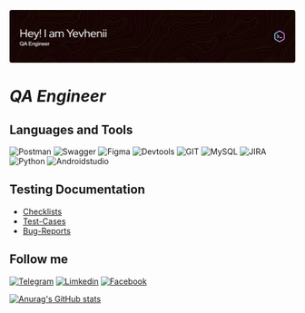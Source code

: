 ![Header](github.png)

# *QA Engineer*


## Languages and Tools
![Postman](https://img.shields.io/badge/Postman-black?style=for-the-badge&logo=postman)
![Swagger](https://img.shields.io/badge/Swagger-black?style=for-the-badge&logo=swagger)
![Figma](https://img.shields.io/badge/figma-black?style=for-the-badge&logo=figma)
![Devtools](https://img.shields.io/badge/DEVTOOLS-black?style=for-the-badge&logo=devtools)
![GIT](https://img.shields.io/badge/GitHUB-black?style=for-the-badge&logo=github)
![MySQL](https://img.shields.io/badge/MySQL-black?style=for-the-badge&logo=mysql)
![JIRA](https://img.shields.io/badge/JIRA-black?style=for-the-badge&logo=jira)
![Python](https://img.shields.io/badge/PYTHON-black?style=for-the-badge&logo=python)
![Androidstudio](https://img.shields.io/badge/androidstudio-black?style=for-the-badge&logo=androidstudio)

## Testing Documentation

+ [Checklists](https://docs.google.com/spreadsheets/d/1TAbnXAYxK4cFwHDE_K1-bcUmHphEwVg8eAozciv3c5I/edit?usp=sharing)
+ [Test-Cases](https://docs.google.com/spreadsheets/d/1EK9YorKlpML4HFCwco7WRFDM2562QPcZJtJaKFks3tU/edit?usp=sharing)
+ [Bug-Reports](https://docs.google.com/spreadsheets/d/1PcPQbKBoEMmkx5qyE6k6dAQlEDvDRnRM9xvR9mjwHZ8/edit?usp=sharing)

## Follow me

[![Telegram](https://img.shields.io/badge/Telegram-black?style=for-the-badge&logo=telegram)](https://t.me/ivannikov_e)
[![Limkedin](https://img.shields.io/badge/Linkedin-black?style=for-the-badge&logo=LINKEDIN)](https://www.linkedin.com/in/yevhenii-ivannikov-a72016254)
[![Facebook](https://img.shields.io/badge/Facebook-black?style=for-the-badge&logo=facebook)](https://www.facebook.com/profile.php?id=100075219879654)

[![Anurag's GitHub stats](https://github-readme-stats.vercel.app/api?username=yevhenii46)](https://github.com/yevhenii46/github-readme-stats)
